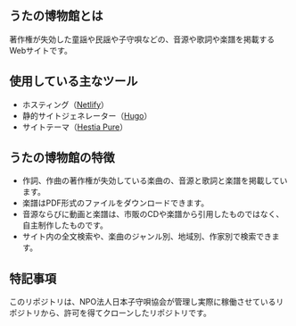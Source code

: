 ## うたの博物館とは
著作権が失効した童謡や民謡や子守唄などの、音源や歌詞や楽譜を掲載するWebサイトです。

## 使用している主なツール
- ホスティング（[Netlify](https://www.netlify.com/)）
- 静的サイトジェネレーター（[Hugo](https://gohugo.io/)）
- サイトテーマ（[Hestia Pure](https://themes.gohugo.io/hestia-pure/)）

## うたの博物館の特徴
- 作詞、作曲の著作権が失効している楽曲の、音源と歌詞と楽譜を掲載しています。  
- 楽譜はPDF形式のファイルをダウンロードできます。  
- 音源ならびに動画と楽譜は、市販のCDや楽譜から引用したものではなく、自主制作したものです。
- サイト内の全文検索や、楽曲のジャンル別、地域別、作家別で検索できます。

## 特記事項

このリポジトリは、NPO法人日本子守唄協会が管理し実際に稼働させているリポジトリから、許可を得てクローンしたリポジトリです。
